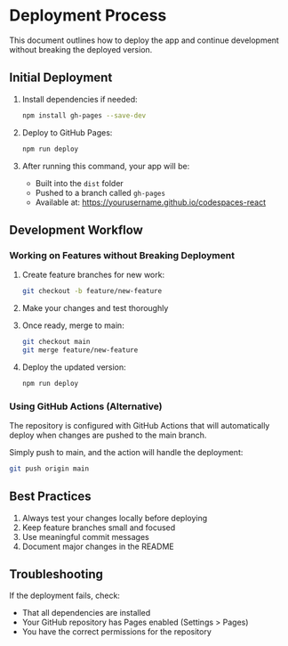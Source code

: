 # Deployment Process

This document outlines how to deploy the app and continue development without breaking the deployed version.

## Initial Deployment

1. Install dependencies if needed:
   ```bash
   npm install gh-pages --save-dev
   ```

2. Deploy to GitHub Pages:
   ```bash
   npm run deploy
   ```

3. After running this command, your app will be:
   - Built into the `dist` folder
   - Pushed to a branch called `gh-pages`
   - Available at: https://yourusername.github.io/codespaces-react

## Development Workflow

### Working on Features without Breaking Deployment

1. Create feature branches for new work:
   ```bash
   git checkout -b feature/new-feature
   ```

2. Make your changes and test thoroughly

3. Once ready, merge to main:
   ```bash
   git checkout main
   git merge feature/new-feature
   ```

4. Deploy the updated version:
   ```bash
   npm run deploy
   ```

### Using GitHub Actions (Alternative)

The repository is configured with GitHub Actions that will automatically deploy when changes are pushed to the main branch.

Simply push to main, and the action will handle the deployment:
```bash
git push origin main
```

## Best Practices

1. Always test your changes locally before deploying
2. Keep feature branches small and focused
3. Use meaningful commit messages
4. Document major changes in the README

## Troubleshooting

If the deployment fails, check:
- That all dependencies are installed
- Your GitHub repository has Pages enabled (Settings > Pages)
- You have the correct permissions for the repository
